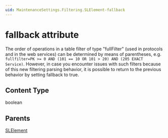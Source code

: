 ```yaml
---
uid: MaintenanceSettings.Filtering.SLElement-fallback
---
```


# fallback attribute

The order of operations in a table filter of type "fullFilter" (used in protocols and in the web services) can be determined by means of parentheses, e.g. `fullfilter=PK >= 0 AND (101 == 10 OR 101 > 20) AND (205 EXACT Service)`. However, in case you encounter issues with such filters because of this new filtering parsing behavior, it is possible to return to the previous behavior by setting fallback to true.

## Content Type

boolean

## Parents

[SLElement](xref:MaintenanceSettings.Filtering.SLElement)
